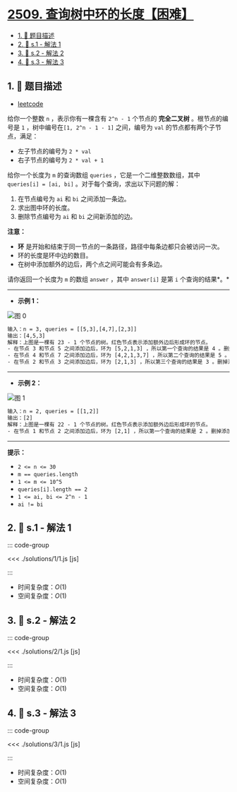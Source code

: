 # [2509. 查询树中环的长度【困难】](https://github.com/tnotesjs/TNotes.leetcode/tree/main/notes/2509.%20%E6%9F%A5%E8%AF%A2%E6%A0%91%E4%B8%AD%E7%8E%AF%E7%9A%84%E9%95%BF%E5%BA%A6%E3%80%90%E5%9B%B0%E9%9A%BE%E3%80%91)

<!-- region:toc -->

- [1. 📝 题目描述](#1--题目描述)
- [2. 🎯 s.1 - 解法 1](#2--s1---解法-1)
- [3. 🎯 s.2 - 解法 2](#3--s2---解法-2)
- [4. 🎯 s.3 - 解法 3](#4--s3---解法-3)

<!-- endregion:toc -->

## 1. 📝 题目描述

- [leetcode](https://leetcode.cn/problems/cycle-length-queries-in-a-tree/)

给你一个整数 `n` ，表示你有一棵含有 `2^n - 1` 个节点的 **完全二叉树** 。根节点的编号是 `1` ，树中编号在`[1, 2^n - 1 - 1]` 之间，编号为 `val` 的节点都有两个子节点，满足：

- 左子节点的编号为 `2 * val`
- 右子节点的编号为 `2 * val + 1`

给你一个长度为 `m` 的查询数组 `queries` ，它是一个二维整数数组，其中 `queries[i] = [ai, bi]` 。对于每个查询，求出以下问题的解：

1. 在节点编号为 `ai` 和 `bi` 之间添加一条边。
2. 求出图中环的长度。
3. 删除节点编号为 `ai` 和 `bi` 之间新添加的边。

**注意：**

- **环** 是开始和结束于同一节点的一条路径，路径中每条边都只会被访问一次。
- 环的长度是环中边的数目。
- 在树中添加额外的边后，两个点之间可能会有多条边。

请你返回一个长度为 `m` 的数组 `answer` ，其中 `answer[i]` 是第 `i` 个查询的结果*。*

---

- **示例 1：**

![图 0](https://cdn.jsdelivr.net/gh/tnotesjs/imgs@main/2025-09-27-20-37-54.png)

```txt
输入：n = 3, queries = [[5,3],[4,7],[2,3]]
输出：[4,5,3]
解释：上图是一棵有 23 - 1 个节点的树。红色节点表示添加额外边后形成环的节点。
- 在节点 3 和节点 5 之间添加边后，环为 [5,2,1,3] ，所以第一个查询的结果是 4 。删掉添加的边后处理下一个查询。
- 在节点 4 和节点 7 之间添加边后，环为 [4,2,1,3,7] ，所以第二个查询的结果是 5 。删掉添加的边后处理下一个查询。
- 在节点 2 和节点 3 之间添加边后，环为 [2,1,3] ，所以第三个查询的结果是 3 。删掉添加的边。
```

---

- **示例 2：**

![图 1](https://cdn.jsdelivr.net/gh/tnotesjs/imgs@main/2025-09-27-20-38-03.png)

```txt
输入：n = 2, queries = [[1,2]]
输出：[2]
解释：上图是一棵有 22 - 1 个节点的树。红色节点表示添加额外边后形成环的节点。
- 在节点 1 和节点 2 之间添加边后，环为 [2,1] ，所以第一个查询的结果是 2 。删掉添加的边。
```

---

**提示：**

- `2 <= n <= 30`
- `m == queries.length`
- `1 <= m <= 10^5`
- `queries[i].length == 2`
- `1 <= ai, bi <= 2^n - 1`
- `ai != bi`

## 2. 🎯 s.1 - 解法 1

::: code-group

<<< ./solutions/1/1.js [js]

:::

- 时间复杂度：$O(1)$
- 空间复杂度：$O(1)$

## 3. 🎯 s.2 - 解法 2

::: code-group

<<< ./solutions/2/1.js [js]

:::

- 时间复杂度：$O(1)$
- 空间复杂度：$O(1)$

## 4. 🎯 s.3 - 解法 3

::: code-group

<<< ./solutions/3/1.js [js]

:::

- 时间复杂度：$O(1)$
- 空间复杂度：$O(1)$
